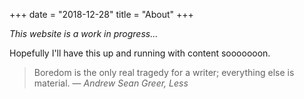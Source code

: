 +++
date = "2018-12-28"
title = "About"
+++

_This website is a work in progress..._

Hopefully I'll have this up and running with content sooooooon. 
 
> Boredom is the only real tragedy for a writer; everything else is material. ― *Andrew Sean Greer, Less*
 
